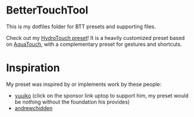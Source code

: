 BetterTouchTool
===============

This is my dotfiles folder for BTT presets and supporting files.

Check out my [HydroTouch preset](HydroTouch)! It is a heavily customized preset based on [AquaTouch](https://community.folivora.ai/c/setup-preset-sharing/aquatouch), with a complementary preset for gestures and shortcuts.

Inspiration
===========

My preset was inspired by or implements work by these people:

- [yuuiko](https://community.folivora.ai/t/v3-5-0-aquatouch-supports-40-apps-and-websites-and-the-native-touchbar/1704) (click on the sponsor link uptop to support him, my preset would be nothing without the foundation his provides)
- [andrewchidden](https://community.folivora.ai/t/a-standard-set-of-responsive-energy-efficient-widgets-volume-brightness-calendar-timer-world-clock-git/3083)
